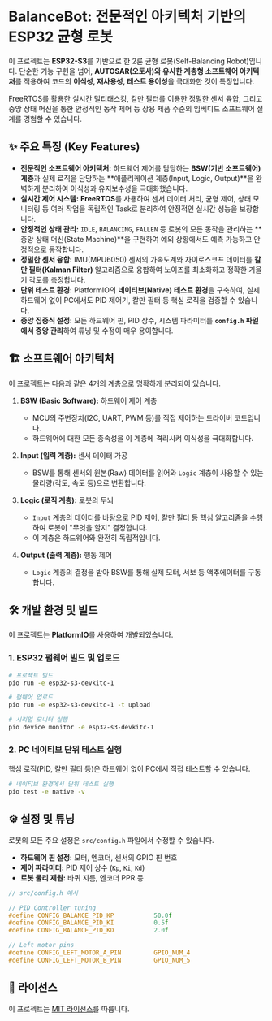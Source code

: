 # BalanceBot: 전문적인 아키텍처 기반의 ESP32 균형 로봇

이 프로젝트는 **ESP32-S3**를 기반으로 한 2륜 균형 로봇(Self-Balancing Robot)입니다. 단순한 기능 구현을 넘어, **AUTOSAR(오토사)와 유사한 계층형 소프트웨어 아키텍처**를 적용하여 코드의 **이식성, 재사용성, 테스트 용이성**을 극대화한 것이 특징입니다.

FreeRTOS를 활용한 실시간 멀티태스킹, 칼만 필터를 이용한 정밀한 센서 융합, 그리고 중앙 상태 머신을 통한 안정적인 동작 제어 등 상용 제품 수준의 임베디드 소프트웨어 설계를 경험할 수 있습니다.

## ✨ 주요 특징 (Key Features)

  * **전문적인 소프트웨어 아키텍처:** 하드웨어 제어를 담당하는 **BSW(기반 소프트웨어) 계층**과 실제 로직을 담당하는 \*\*애플리케이션 계층(Input, Logic, Output)\*\*을 완벽하게 분리하여 이식성과 유지보수성을 극대화했습니다.
  * **실시간 제어 시스템:** **FreeRTOS**를 사용하여 센서 데이터 처리, 균형 제어, 상태 모니터링 등 여러 작업을 독립적인 Task로 분리하여 안정적인 실시간 성능을 보장합니다.
  * **안정적인 상태 관리:** `IDLE`, `BALANCING`, `FALLEN` 등 로봇의 모든 동작을 관리하는 \*\*중앙 상태 머신(State Machine)\*\*을 구현하여 예외 상황에서도 예측 가능하고 안정적으로 동작합니다.
  * **정밀한 센서 융합:** IMU(MPU6050) 센서의 가속도계와 자이로스코프 데이터를 **칼만 필터(Kalman Filter)** 알고리즘으로 융합하여 노이즈를 최소화하고 정확한 기울기 각도를 측정합니다.
  * **단위 테스트 환경:** PlatformIO의 **네이티브(Native) 테스트 환경**을 구축하여, 실제 하드웨어 없이 PC에서도 PID 제어기, 칼만 필터 등 핵심 로직을 검증할 수 있습니다.
  * **중앙 집중식 설정:** 모든 하드웨어 핀, PID 상수, 시스템 파라미터를 **`config.h` 파일에서 중앙 관리**하여 튜닝 및 수정이 매우 용이합니다.

## 🏗️ 소프트웨어 아키텍처

이 프로젝트는 다음과 같은 4개의 계층으로 명확하게 분리되어 있습니다.

1.  **BSW (Basic Software):** 하드웨어 제어 계층

      * MCU의 주변장치(I2C, UART, PWM 등)를 직접 제어하는 드라이버 코드입니다.
      * 하드웨어에 대한 모든 종속성을 이 계층에 격리시켜 이식성을 극대화합니다.

2.  **Input (입력 계층):** 센서 데이터 가공

      * BSW를 통해 센서의 원본(Raw) 데이터를 읽어와 `Logic` 계층이 사용할 수 있는 물리량(각도, 속도 등)으로 변환합니다.

3.  **Logic (로직 계층):** 로봇의 두뇌

      * `Input` 계층의 데이터를 바탕으로 PID 제어, 칼만 필터 등 핵심 알고리즘을 수행하여 로봇이 "무엇을 할지" 결정합니다.
      * 이 계층은 하드웨어와 완전히 독립적입니다.

4.  **Output (출력 계층):** 행동 제어

      * `Logic` 계층의 결정을 받아 BSW를 통해 실제 모터, 서보 등 액추에이터를 구동합니다.

## 🛠️ 개발 환경 및 빌드

이 프로젝트는 **PlatformIO**를 사용하여 개발되었습니다.

### 1\. ESP32 펌웨어 빌드 및 업로드

```bash
# 프로젝트 빌드
pio run -e esp32-s3-devkitc-1

# 펌웨어 업로드
pio run -e esp32-s3-devkitc-1 -t upload

# 시리얼 모니터 실행
pio device monitor -e esp32-s3-devkitc-1
```

### 2\. PC 네이티브 단위 테스트 실행

핵심 로직(PID, 칼만 필터 등)은 하드웨어 없이 PC에서 직접 테스트할 수 있습니다.

```bash
# 네이티브 환경에서 단위 테스트 실행
pio test -e native -v
```

## ⚙️ 설정 및 튜닝

로봇의 모든 주요 설정은 `src/config.h` 파일에서 수정할 수 있습니다.

  * **하드웨어 핀 설정:** 모터, 엔코더, 센서의 GPIO 핀 번호
  * **제어 파라미터:** PID 제어 상수 (`Kp`, `Ki`, `Kd`)
  * **로봇 물리 제원:** 바퀴 지름, 엔코더 PPR 등

<!-- end list -->

```c
// src/config.h 예시

// PID Controller tuning
#define CONFIG_BALANCE_PID_KP           50.0f
#define CONFIG_BALANCE_PID_KI           0.5f
#define CONFIG_BALANCE_PID_KD           2.0f

// Left motor pins
#define CONFIG_LEFT_MOTOR_A_PIN         GPIO_NUM_4
#define CONFIG_LEFT_MOTOR_B_PIN         GPIO_NUM_5
```

## 📜 라이선스

이 프로젝트는 [MIT 라이선스](LICENSE)를 따릅니다.
